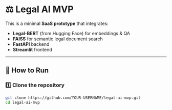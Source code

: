 # ⚖️ Legal AI MVP

This is a minimal **SaaS prototype** that integrates:
- **Legal-BERT** (from Hugging Face) for embeddings & QA
- **FAISS** for semantic legal document search
- **FastAPI** backend
- **Streamlit** frontend

---

## 🚀 How to Run

### 1️⃣ Clone the repository
```bash
git clone https://github.com/YOUR-USERNAME/legal-ai-mvp.git
cd legal-ai-mvp
